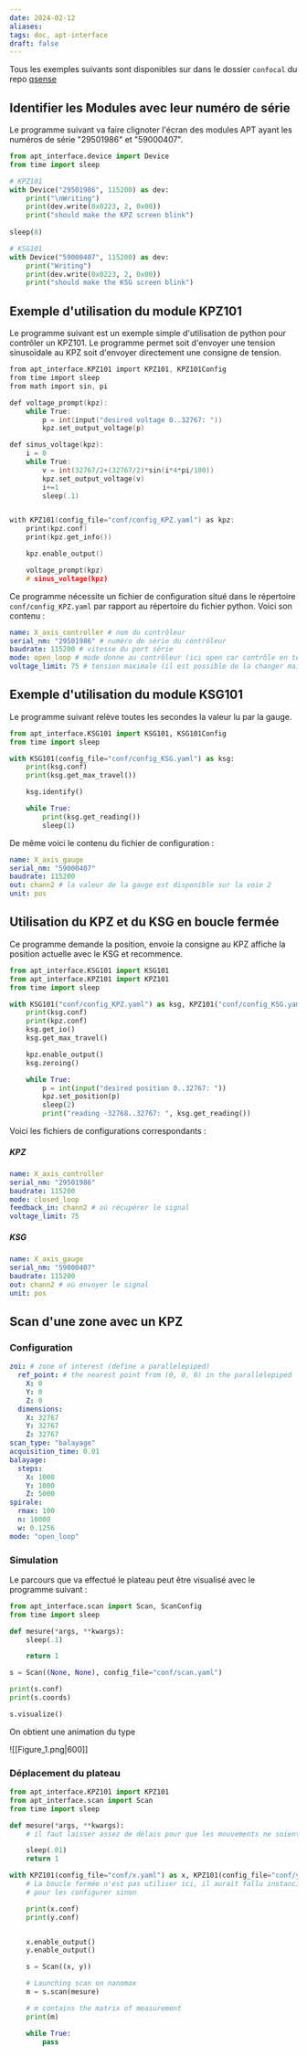 ```yaml
---
date: 2024-02-12
aliases: 
tags: doc, apt-interface
draft: false
---
```


Tous les exemples suivants sont disponibles sur dans le dossier `confocal` du repo [qsense](https://github.com/yannickdusch/qsense)

## Identifier les Modules avec leur numéro de série

Le programme suivant va faire clignoter l'écran des modules APT ayant les numéros de série "29501986" et "59000407".

```python
from apt_interface.device import Device
from time import sleep

# KPZ101
with Device("29501986", 115200) as dev:
    print("\nWriting")
    print(dev.write(0x0223, 2, 0x00))
    print("should make the KPZ screen blink")
    
sleep(8)

# KSG101
with Device("59000407", 115200) as dev:
    print("Writing")
    print(dev.write(0x0223, 2, 0x00))
    print("should make the KSG screen blink")
```

## Exemple d'utilisation du module KPZ101

Le programme suivant est un exemple simple d'utilisation de python pour contrôler un KPZ101. Le programme permet soit d'envoyer une tension sinusoïdale au KPZ soit d'envoyer directement une consigne de tension.

```c
from apt_interface.KPZ101 import KPZ101, KPZ101Config
from time import sleep
from math import sin, pi

def voltage_prompt(kpz):
    while True:
        p = int(input("desired voltage 0..32767: "))
        kpz.set_output_voltage(p)

def sinus_voltage(kpz):
    i = 0
    while True: 
        v = int(32767/2+(32767/2)*sin(i*4*pi/100))
        kpz.set_output_voltage(v)
        i+=1
        sleep(.1)


with KPZ101(config_file="conf/config_KPZ.yaml") as kpz:
    print(kpz.conf)
    print(kpz.get_info())

    kpz.enable_output()

    voltage_prompt(kpz)
    # sinus_voltage(kpz)
```

Ce programme nécessite un fichier de configuration situé dans le répertoire `conf/config_KPZ.yaml` par rapport au répertoire du fichier python. Voici son contenu :

```yaml
name: X_axis_controller # nom du contrôleur
serial_nm: "29501986" # numéro de série du contrôleur
baudrate: 115200 # vitesse du port série
mode: open_loop # mode donne au contrôleur (ici open car contrôle en tension)
voltage_limit: 75 # tension maximale (il est possible de la changer mais le nanomax n'accepte pas des tensions superieur à 75V)
```

## Exemple d'utilisation du module KSG101

Le programme suivant relève toutes les secondes la valeur lu par la gauge.

```python
from apt_interface.KSG101 import KSG101, KSG101Config
from time import sleep

with KSG101(config_file="conf/config_KSG.yaml") as ksg:
    print(ksg.conf)
    print(ksg.get_max_travel())

    ksg.identify()

    while True:
        print(ksg.get_reading()) 
        sleep(1)
```

De même voici le contenu du fichier de configuration :

```yaml
name: X_axis_gauge
serial_nm: "59000407"
baudrate: 115200
out: chann2 # la valeur de la gauge est disponible sur la voie 2
unit: pos 
```


## Utilisation du KPZ et du KSG en boucle fermée

Ce programme demande la position, envoie la consigne au KPZ affiche la position actuelle avec le KSG et recommence.

```python
from apt_interface.KSG101 import KSG101
from apt_interface.KPZ101 import KPZ101
from time import sleep

with KSG101("conf/config_KPZ.yaml") as ksg, KPZ101("conf/config_KSG.yaml") as kpz:
    print(ksg.conf)
    print(kpz.conf)
    ksg.get_io() 
    ksg.get_max_travel()

    kpz.enable_output()
    ksg.zeroing()

    while True:
        p = int(input("desired position 0..32767: "))
        kpz.set_position(p)
        sleep(2)
        print("reading -32768..32767: ", ksg.get_reading())
```

Voici les fichiers de configurations correspondants :

##### KPZ
```yaml
name: X_axis_controller
serial_nm: "29501986"
baudrate: 115200
mode: closed_loop
feedback_in: chann2 # où récupérer le signal
voltage_limit: 75 
```

##### KSG
```yaml
name: X_axis_gauge
serial_nm: "59000407"
baudrate: 115200
out: chann2 # où envoyer le signal
unit: pos 
```


## Scan d'une zone avec un KPZ 

### Configuration

```yaml
zoi: # zone of interest (define a parallelepiped)
  ref_point: # the nearest point from (0, 0, 0) in the parallelepiped
    X: 0 
    Y: 0 
    Z: 0 
  dimensions:
    X: 32767 
    Y: 32767
    Z: 32767 
scan_type: "balayage"
acquisition_time: 0.01
balayage:
  steps:
    X: 1000
    Y: 1000
    Z: 5000 
spirale:
  rmax: 100
  n: 10000
  w: 0.1256
mode: "open_loop"
```

### Simulation

Le parcours que va effectué le plateau peut être visualisé avec le programme suivant :

```python
from apt_interface.scan import Scan, ScanConfig
from time import sleep

def mesure(*args, **kwargs):
    sleep(.1)

    return 1

s = Scan((None, None), config_file="conf/scan.yaml")

print(s.conf)
print(s.coords)

s.visualize()
```

On obtient une animation du type

![[Figure_1.png|600]]

### Déplacement du plateau

```python
from apt_interface.KPZ101 import KPZ101
from apt_interface.scan import Scan
from time import sleep

def mesure(*args, **kwargs):
    # il faut laisser assez de délais pour que les mouvements ne soient pas trop brusques si le pas est grand

    sleep(.01)
    return 1

with KPZ101(config_file="conf/x.yaml") as x, KPZ101(config_file="conf/y.yaml") as y:
    # La boucle fermée n'est pas utiliser ici, il aurait fallu instancier des ksg
    # pour les configurer sinon

    print(x.conf)
    print(y.conf)


    x.enable_output()
    y.enable_output()

    s = Scan((x, y))

    # Launching scan on nanomax
    m = s.scan(mesure)

    # m contains the matrix of measurement
    print(m)

    while True:
        pass
```